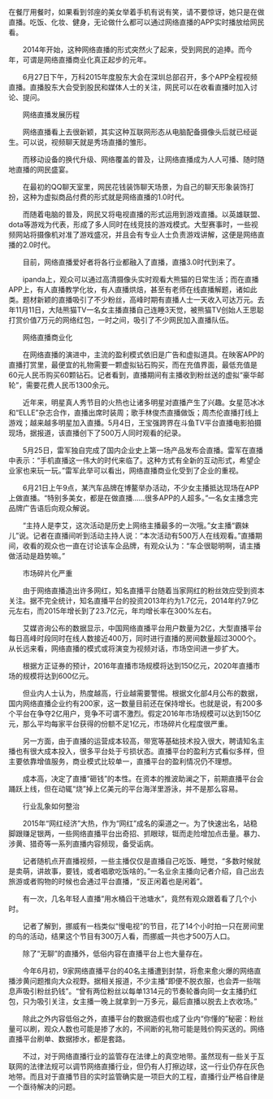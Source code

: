 在餐厅用餐时，如果看到邻座的美女举着手机有说有笑，请不要惊讶，她只是在做直播。吃饭、化妆、健身，无论做什么都可以通过网络直播的APP实时播放给网民看。

　　2014年开始，这种网络直播的形式突然火了起来，受到网民的追捧。而今年，可谓是网络直播商业化真正起步的元年。

　　6月27日下午，万科2015年度股东大会在深圳总部召开，多个APP全程视频直播。直播股东大会受到股民和媒体人士的关注，网民可以在收看直播时加入讨论、提问。

　　网络直播发展历程

　　网络直播看上去很新颖，其实这种互联网形态从电脑配备摄像头后就已经诞生。可以说，视频聊天就是秀场直播的雏形。

　　而移动设备的换代升级、网络覆盖的普及，让网络直播成为人人可播、随时随地直播的网民盛宴。

　　在最初的QQ聊天室里，网民花钱装饰聊天场景，为自己的聊天形象装饰打扮，这种为虚拟商品付费的形式就是网络直播的1.0时代。

　　而随着电脑的普及，网民又将电视直播的形式运用到游戏直播。以英雄联盟、dota等游戏为代表，形成了多人同时在线竞技的游戏模式。大型赛事时，一些视频网站将摄像机对准了游戏盛况，并且会有专业人士负责游戏讲解，这便是网络直播的2.0时代。

　　目前，网络直播爱好者将各行业都融入了直播，直播3.0时代到来了。

　　ipanda上，观众可以通过高清摄像头实时观看大熊猫的日常生活；而在直播APP上，有人直播教学化妆，有人直播烘焙，甚至有老师在线直播解题，诸如此类。题材新颖的直播吸引了不少粉丝，高峰时期有直播人士一天收入可达万元。去年11月11日，大陆熊猫TV一名女主播直播自己连睡3天觉，被熊猫TV创始人王思聪打赏价值7万元的网络红包，一时之间，吸引了不少网民加入直播队伍。

　　网络直播商业化

　　在网络直播的演进中，主流的盈利模式依旧是广告和虚拟道具。在映客APP的直播打赏里，最便宜的礼物需要一颗虚拟钻石购买，而在充值界面，最低充值是60元人民币购买60颗钻石。记者看到，直播期间有主播收到粉丝送的虚拟“豪华邮轮”，需要花费人民币1300余元。

　　近年来，明星真人秀节目的火热也让诸多明星对直播产生了兴趣。女星范冰冰和“ELLE”杂志合作，直播出席时装周；歌手林俊杰直播做饭；周杰伦直播打线上游戏；越来越多明星加入直播。5月4日，王宝强跨界在斗鱼TV平台直播电影拍摄现场，据报道，该直播创下了500万人同时观看的纪录。

　　5月25日，雷军独自完成了国内企业史上第一场产品发布会直播。雷军在直播中表示：“手机直播这一伟大的时代来临了。这种方式有全新的互动形式，希望企业家也来玩一玩。”雷军此举可以看出，网络直播商业化受到了企业的重视。

　　6月21日上午9点，某汽车品牌在博鳌举办活动，不少女主播抵达现场在APP上做直播。“特别多美女，都是在做直播……很多APP的人超多。”一名女主播念完品牌广告语后向观众解说。

　　“主持人是李艾，这次活动是历史上网络主播最多的一次哦。”女主播“霸妹儿”说。记者在直播间听到活动主持人说：“本次活动有500万人在线观看。”直播期间，收看的观众也一直在讨论该车企品牌，有观众认为：“车企很聪明啊，请主播做活动是趋势嘛。”

　　市场碎片化严重

　　由于网络直播造出许多网红，知名直播平台随着当家网红的粉丝效应受到资本关注。据不完全统计，知名直播平台的投资2013年约为1.7亿元，2014年约7.9亿元左右，而2015年增长到了23.7亿元，年均增长率在300%左右。

　　艾媒咨询公布的数据显示，中国网络直播平台用户数量为2亿，大型直播平台每日高峰时段同时在线人数接近400万，同时进行直播的房间数量超过3000个。从长远来看，网络直播的模式或将演变为视频对话，市场空间进一步扩大。

　　根据方正证券的预计，2016年直播市场规模将达到150亿元，2020年直播市场的规模将达到600亿元。

　　但业内人士认为，热度越高，行业越需要警惕。根据文化部4月公布的数据，国内网络直播企业约有200家，这一数量目前还在保持增长。也就是说，有200多个平台在争夺2亿用户，竞争不可谓不激烈。假定2016年市场规模可以达到150亿元，那么平均每家平台获得的份额不足1亿元，市场碎片化程度很严重。

　　另一方面，由于直播的运营成本较高，带宽等基础技术投入很大，聘请知名主播也有很大成本投入，很多平台处于亏损状态。直播平台的盈利方式看似多样，但主要依靠增值服务，商业模式比较单一，直播平台的盈利情况仍不理想。

　　成本高，决定了直播“砸钱”的本性。在资本的推波助澜之下，前期直播平台会踊跃上线，但在动辄“烧”掉上亿美元的平台海洋里游泳，并不是那么容易。

　　行业乱象如何整治

　　2015年“网红经济”大热，作为“网红”成名的渠道之一。为了快速出名，站稳脚跟赚足银两，一些网络直播平台出奇招、抓眼球，铤而走险增加点击量。暴力、涉黄、猎奇等一系列直播内容频现，备受诟病。

　　记者随机点开直播视频，一些主播仅仅是直播自己吃饭、睡觉，“多数时候就是卖萌，讲故事，要钱，或者唱歌吃饭啥的。”一名业余主播向记者介绍，自己出去旅游或者购物的时候也会通过平台直播，“反正闲着也是闲着”。

　　有一次，几名年轻人直播“用水桶舀干池塘水”，竟然有观众跟着看了几个小时。

　　记者了解到，挪威有一档类似“慢电视”的节目，花了14个小时拍一只在房间里的鸟的活动，结果这个节目有300万人看，而挪威一共也才500万人口。

　　除了“无聊”的直播外，低俗内容在直播平台上也大量存在。

　　今年6月初，9家网络直播平台的40名主播遭到封禁，将愈来愈火爆的网络直播涉黄问题推向大众视野。据相关报道，不少主播“即便不脱衣服，也会弄一些喘息声吸引粉丝扔钱”。“曾有两位粉丝以每单1314元的节奏轮番向同一女主播扔红包，只为吸引关注，女主播一晚上就拿到一万多元，最后直播以脱去上衣收场。”

　　除此之外内容低俗之外，直播平台的数据造假也成了业内“你懂的”秘密：粉丝量可以刷，观众人数也可能是掺了水的，不间断的礼物可能是贱价购买送的。网络直播平台刷单、数据掺水，都是套路。

　　不过，对于网络直播行业的监管存在法律上的真空地带。虽然现有一些关于互联网的法律法规可以调节网络直播行业，但仍有人打擦边球，这一行业仍存在灰色地带。而且对于直播节目的实时监管确实是一项巨大的工程，直播行业严格自律是一个亟待解决的问题。